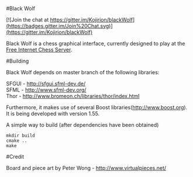 #Black Wolf

[![Join the chat at https://gitter.im/Kojirion/blackWolf](https://badges.gitter.im/Join%20Chat.svg)](https://gitter.im/Kojirion/blackWolf)

Black Wolf is a chess graphical interface, currently designed to play at the [Free Internet Chess Server](http://www.freechess.org).

#Building

Black Wolf depends on master branch of the following libraries:

SFGUI - http://sfgui.sfml-dev.de/  
SFML - http://www.sfml-dev.org/  
Thor - http://www.bromeon.ch/libraries/thor/index.html  

Furthermore, it makes use of several Boost libraries(http://www.boost.org). It is being developed with version 1.55.

A simple way to build (after dependencies have been obtained)

```
mkdir build
cmake ..
make
```
#Credit

Board and piece art by Peter Wong - http://www.virtualpieces.net/


